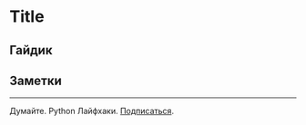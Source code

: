 # Title

## Гайдик

## Заметки

<!-- footer -->
***
Думайте. Python Лайфхаки. [Подписаться](https://vk.com/pybug).
